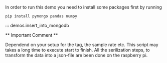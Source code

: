 In order to run this demo you need to install some packages first by running

```
pip install pymongo pandas numpy
```

::: demos.insert_into_mongodb

** Important Comment **

Dependend on your setup for the tag, the sample rate etc. This script may takes a long time to execute start to finish.
All the serilization steps, to transform the data into a json-file are been done on the raspberry pi.
